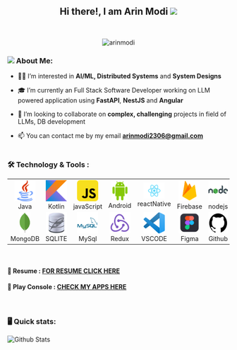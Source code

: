 <h2 align="center"> Hi there!, I am <b>Arin Modi</b>
<img src="https://github.com/TheDudeThatCode/TheDudeThatCode/blob/master/Assets/Hi.gif" width=29> </h2><br>

<p align="center"> <img src="https://komarev.com/ghpvc/?username=arinmodi&label=Profile%20Visits&color=00A36C&style=flat" alt="arinmodi" /> </p>



### <img src="https://github.com/TheDudeThatCode/TheDudeThatCode/blob/master/Assets/Developer.gif" width=45> About Me:

- :raising_hand_man:   I’m interested in <b>AI/ML, Distributed Systems</b> and <b>System Designs</b><br>

- :mortar_board:   I’m currently an Full Stack Software Developer working on LLM powered application using <b>FastAPI</b>, <b>NestJS</b> and <b>Angular</b><br>

- :eyes:   I’m looking to collaborate on <b>complex, challenging</b> projects in  field of LLMs, DB development<br>

- 📫   You can contact me by my email <b>arinmodi2306@gmail.com</b><br><br>

### :hammer_and_wrench: Technology & Tools : <br>

<table>

  <tr>
    <td align="center" width="96">
      <img src="./img/java.png" width="48" height="48" alt="java" />
      <br>Java
    </td>
    <td align="center" width="96">
      <img src="./img/kotlin.png" width="48" height="48" alt="kotlin" />
      <br>Kotlin
    </td>
    <td align="center" width="96">
      <img src="./img/js.png" width="48" height="48" alt="javaScript" />
      <br>javaScript
    </td>
    <td align="center" width="96">
      <img src="./img/android.png" width="36" height="43" alt="Android" />
      <br>Android
    </td>
    <td align="center" width="96">
      <img src="./img/rn.png" width="48" height="36" alt="react native" />
      <br>reactNative
    </td>
    <td align="center" width="96">
      <img src="./img/firebase.png" width="48" height="48" alt="firebase" />
      <br>Firebase
    </td>
    <td align="center" width="96">
      <img src="./img/node.png" width="48" height="48" alt="Node" />
      <br>nodejs
    </td>
  </tr>
   <tr>
    <td align="center" width="96">
      <img src="./img/mongodb.png" width="25" height="48" alt="mongoDB" />
      <br>MongoDB
    </td>
    <td align="center" width="96">
      <img src="./img/sqlite.png" width="48" height="48" alt="sqlite" />
      <br>SQLITE
    </td>
    <td align="center" width="96">
      <img src="./img/MYSQL.png" width="48" height="48" alt="mysql" />
      <br>MySql
    </td>
    <td align="center" width="96">
      <img src="./img/redux.png" width="48" height="48" alt="redux" />
      <br>Redux
    </td>
    <td align="center" width="96">
      <img src="./img/VSCODE.png" width="48" height="48" alt="vscode" />
      <br>VSCODE
    </td>
    <td align="center" width="96">
      <img src="./img/figma.png" width="48" height="48" alt="figma" />
      <br>Figma
    </td>
    <td align="center" width="96">
      <img src="./img/github.png" width="48" height="48" alt="git" />
      <br>Github
    </td>
  </tr>

</table>

<br>


#### 📑 Resume : <a href="https://drive.google.com/file/d/1DG6RTd5v4Caj-XOgxE7io59ySQdocCTo/view">FOR RESUME CLICK HERE</a>
#### 📱 Play Console : <a href="https://play.google.com/store/apps/dev?id=6266890499801054784">CHECK MY APPS HERE</a>

<br>

### :desktop_computer: Quick stats: <br>

![Github Stats](https://github-readme-stats.vercel.app/api?username=arinmodi&count_private=true&show_icons=true)

<!---
arinmodi/arinmodi is a ✨ special ✨ repository because its `README.md` (this file) appears on your GitHub profile.
You can click the Preview link to take a look at your changes.
--->

